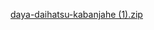 
[daya-daihatsu-kabanjahe (1).zip](https://github.com/user-attachments/files/19873214/daya-daihatsu-kabanjahe.1.zip)
